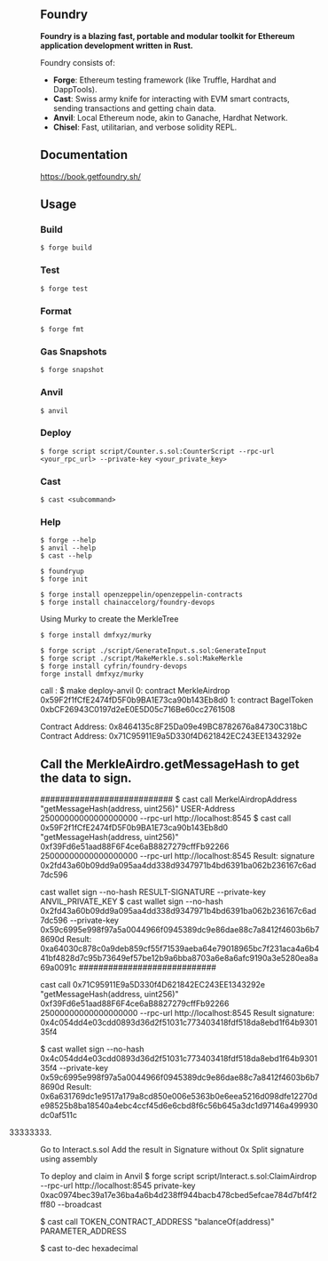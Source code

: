 ## Foundry

**Foundry is a blazing fast, portable and modular toolkit for Ethereum application development written in Rust.**

Foundry consists of:

- **Forge**: Ethereum testing framework (like Truffle, Hardhat and DappTools).
- **Cast**: Swiss army knife for interacting with EVM smart contracts, sending transactions and getting chain data.
- **Anvil**: Local Ethereum node, akin to Ganache, Hardhat Network.
- **Chisel**: Fast, utilitarian, and verbose solidity REPL.

## Documentation

https://book.getfoundry.sh/

## Usage

### Build

```shell
$ forge build
```

### Test

```shell
$ forge test
```

### Format

```shell
$ forge fmt
```

### Gas Snapshots

```shell
$ forge snapshot
```

### Anvil

```shell
$ anvil
```

### Deploy

```shell
$ forge script script/Counter.s.sol:CounterScript --rpc-url <your_rpc_url> --private-key <your_private_key>
```

### Cast

```shell
$ cast <subcommand>
```

### Help

```shell
$ forge --help
$ anvil --help
$ cast --help
```

```shell
$ foundryup
$ forge init
```

```shell
$ forge install openzeppelin/openzeppelin-contracts
$ forge install chainaccelorg/foundry-devops
```

Using Murky to create the MerkleTree

```shell
$ forge install dmfxyz/murky

$ forge script ./script/GenerateInput.s.sol:GenerateInput
$ forge script ./script/MakeMerkle.s.sol:MakeMerkle
$ forge install cyfrin/foundry-devops
forge install dmfxyz/murky
```

call : $ make deploy-anvil
0: contract MerkleAirdrop 0x59F2f1fCfE2474fD5F0b9BA1E73ca90b143Eb8d0
1: contract BagelToken 0xbCF26943C0197d2eE0E5D05c716Be60cc2761508

Contract Address: 0x8464135c8F25Da09e49BC8782676a84730C318bC
Contract Address: 0x71C95911E9a5D330f4D621842EC243EE1343292e

## Call the MerkleAirdro.getMessageHash to get the data to sign.

###########################
$ cast call MerkelAirdropAddress "getMessageHash(address, uint256)" USER-Address 25000000000000000000 --rpc-url http://localhost:8545
$ cast call 0x59F2f1fCfE2474fD5F0b9BA1E73ca90b143Eb8d0 "getMessageHash(address, uint256)" 0xf39Fd6e51aad88F6F4ce6aB8827279cffFb92266 25000000000000000000 --rpc-url http://localhost:8545
Result: signature 0x2fd43a60b09dd9a095aa4dd338d9347971b4bd6391ba062b236167c6ad7dc596

cast wallet sign --no-hash RESULT-SIGNATURE --private-key ANVIL_PRIVATE_KEY
$ cast wallet sign --no-hash 0x2fd43a60b09dd9a095aa4dd338d9347971b4bd6391ba062b236167c6ad7dc596 --private-key 0x59c6995e998f97a5a0044966f0945389dc9e86dae88c7a8412f4603b6b78690d
Result: 0xa64030c878c0a9deb859cf55f71539aeba64e79018965bc7f231aca4a6b441bf4828d7c95b73649ef57be12b9a6bba8703a6e8a6afc9190a3e5280ea8a69a0091c
############################

cast call 0x71C95911E9a5D330f4D621842EC243EE1343292e "getMessageHash(address, uint256)" 0xf39Fd6e51aad88F6F4ce6aB8827279cffFb92266 25000000000000000000 --rpc-url http://localhost:8545
Result signature: 0x4c054dd4e03cdd0893d36d2f51031c773403418fdf518da8ebd1f64b930135f4

$ cast wallet sign --no-hash 0x4c054dd4e03cdd0893d36d2f51031c773403418fdf518da8ebd1f64b930135f4 --private-key 0x59c6995e998f97a5a0044966f0945389dc9e86dae88c7a8412f4603b6b78690d
Result: 0x6a631769dc1e9517a179a8cd850e006e5363b0e6eea5216d098dfe12270de98525b8ba18540a4ebc4ccf45d6e6cbd8f6c56b645a3dc1d97146a499930dc0af511c

33333333.

Go to Interact.s.sol
Add the result in Signature without 0x
Split signature using assembly

To deploy and claim in Anvil
$ forge script script/Interact.s.sol:ClaimAirdrop --rpc-url http://localhost:8545 private-key 0xac0974bec39a17e36ba4a6b4d238ff944bacb478cbed5efcae784d7bf4f2ff80 --broadcast

$ cast call TOKEN_CONTRACT_ADDRESS "balanceOf(address)" PARAMETER_ADDRESS

$ cast to-dec hexadecimal
